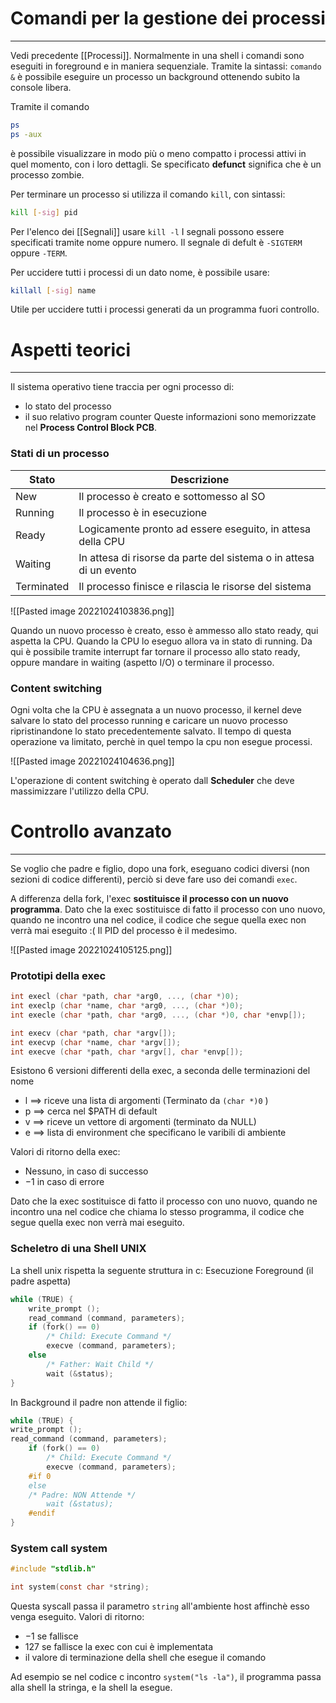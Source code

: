 # Comandi per la gestione dei processi
---
Vedi precedente [[Processi]].
Normalmente in una shell i comandi sono eseguiti in foreground e in maniera sequenziale.
Tramite la sintassi: `comando &` è possibile eseguire un processo un background ottenendo subito la console libera.

Tramite il comando

```bash
ps
ps -aux
```

è possibile visualizzare in modo più o meno compatto i processi attivi in quel momento, con i loro dettagli. Se specificato **defunct** significa che è un processo zombie.


Per terminare un processo si utilizza il comando `kill`, con sintassi:

```bash
kill [-sig] pid
```

Per l'elenco dei [[Segnali]] usare `kill -l`
I segnali possono essere specificati tramite nome oppure numero.
Il segnale di defult è `-SIGTERM` oppure `-TERM`.

Per uccidere tutti i processi di un dato nome, è possibile usare:

```bash
killall [-sig] name
```

Utile per uccidere tutti i processi generati da un programma fuori controllo.


# Aspetti teorici
---
Il sistema operativo tiene traccia per ogni processo di:
- lo stato del processo
- il suo relativo program counter
Queste informazioni sono memorizzate nel **Process Control Block PCB**.

### Stati di un processo

| Stato      | Descrizione                                                        |
| ---------- | ------------------------------------------------------------------ |
| New        | Il processo è creato e sottomesso al SO                            |
| Running    | Il processo è in esecuzione                                        |
| Ready      | Logicamente pronto ad essere eseguito, in attesa della CPU         |
| Waiting    | In attesa di risorse da parte del sistema o in attesa di un evento |
| Terminated | Il processo finisce e rilascia le risorse del sistema                                                                   |

![[Pasted image 20221024103836.png]]

Quando un nuovo processo è creato, esso è ammesso allo stato ready, qui aspetta la CPU.
Quando la CPU lo eseguo allora va in stato di running.
Da qui è possibile tramite interrupt far tornare il processo allo stato ready, oppure mandare in waiting (aspetto I/O) o terminare il processo.

### Content switching
Ogni volta che la CPU è assegnata a un nuovo processo, il kernel deve salvare lo stato del processo running e caricare un nuovo processo ripristinandone lo stato precedentemente salvato.
Il tempo di questa operazione va limitato, perchè in quel tempo la cpu non esegue processi.

![[Pasted image 20221024104636.png]]

L'operazione di content switching è operato dall **Scheduler** che deve massimizzare l'utilizzo della CPU.


# Controllo avanzato
---
Se voglio che padre e figlio, dopo una fork, eseguano codici diversi (non sezioni di codice differenti), perciò si deve fare uso dei comandi `exec`.

A differenza della fork, l'exec **sostituisce il processo con un nuovo programma**.
Dato che la exec sostituisce di fatto il processo con uno nuovo, quando ne incontro una nel codice, il codice che segue quella exec non verrà mai eseguito :(
Il PID del processo è il medesimo.

![[Pasted image 20221024105125.png]]

### Prototipi della exec

```c
int execl (char *path, char *arg0, ..., (char *)0);
int execlp (char *name, char *arg0, ..., (char *)0);
int execle (char *path, char *arg0, ..., (char *)0, char *envp[]);

int execv (char *path, char *argv[]);
int execvp (char *name, char *argv[]);
int execve (char *path, char *argv[], char *envp[]);
```

Esistono 6 versioni differenti della exec, a seconda delle terminazioni del nome
- l $\implies$ riceve una lista di argomenti (Terminato da `(char *)0`  )
- p $\implies$ cerca nel $PATH di default
- v $\implies$ riceve un vettore di argomenti (terminato da NULL)
- e $\implies$ lista di environment che specificano le varibili di ambiente

Valori di ritorno della exec:
- Nessuno, in caso di successo
- $-1$ in caso di errore

Dato che la exec sostituisce di fatto il processo con uno nuovo, quando ne incontro una nel codice che chiama lo stesso programma, il codice che segue quella exec non verrà mai eseguito.

### Scheletro di una Shell UNIX

La shell unix rispetta la seguente struttura in c:
Esecuzione Foreground (il padre aspetta)

```c
while (TRUE) {
	write_prompt ();
	read_command (command, parameters);
	if (fork() == 0)
		/* Child: Execute Command */
		execve (command, parameters);
	else
		/* Father: Wait Child */
		wait (&status);
}
```

In Background il padre non attende il figlio:

```c
while (TRUE) {
write_prompt ();
read_command (command, parameters);
	if (fork() == 0)
		/* Child: Execute Command */
		execve (command, parameters);
	#if 0
	else
	/* Padre: NON Attende */
		wait (&status);
	#endif
}
```


### System call system

```c
#include "stdlib.h"

int system(const char *string);
```

Questa syscall passa il parametro `string` all'ambiente host affinchè esso venga eseguito.
Valori di ritorno:
- $-1$ se fallisce
- $127$ se fallisce la exec con cui è implementata
- il valore di terminazione della shell che esegue il comando

Ad esempio se nel codice c incontro `system("ls -la")`, il programma passa alla shell la stringa, e la shell la esegue.


